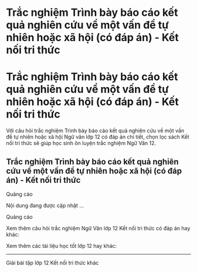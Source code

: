 # Trắc nghiệm Trình bày báo cáo kết quả nghiên cứu về một vấn đề tự nhiên hoặc xã hội (có đáp án) - Kết nối tri thức

# Trắc nghiệm Trình bày báo cáo kết quả nghiên cứu về một vấn đề tự nhiên hoặc xã hội (có đáp án) - Kết nối tri thức

Với câu hỏi trắc nghiệm Trình bày báo cáo kết quả nghiên cứu về một vấn đề tự nhiên hoặc xã hội Ngữ văn lớp 12 có đáp án chi tiết, chọn lọc sách Kết nối tri thức sẽ giúp học sinh ôn luyện trắc nghiệm Ngữ Văn 12.

## Trắc nghiệm Trình bày báo cáo kết quả nghiên cứu về một vấn đề tự nhiên hoặc xã hội (có đáp án) - Kết nối tri thức

Quảng cáo

Nội dung đang được cập nhật ...

Quảng cáo

Xem thêm câu hỏi trắc nghiệm Ngữ Văn lớp 12 Kết nối tri thức có đáp án hay khác:

Xem thêm các tài liệu học tốt lớp 12 hay khác:

* * *

Giải bài tập lớp 12 Kết nối tri thức khác
